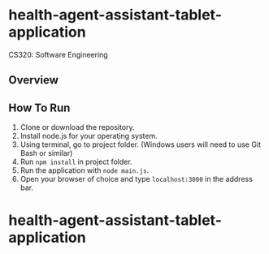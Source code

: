 # health-agent-assistant-tablet-application
CS320: Software Engineering

## Overview

## How To Run

1. Clone or download the repository.
2. Install node.js for your operating system.
3. Using terminal, go to project folder. (Windows users will need to use Git Bash or similar)
4. Run `npm install` in project folder.
5. Run the application with `node main.js`.
6. Open your browser of choice and type `localhost:3000` in the address bar.
# health-agent-assistant-tablet-application
